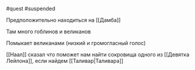 #quest #suspended

Предположительно находиться на [[Дамба]]

Там много гоблинов и великанов

Помыкает великанами (низкий и громогласный голос)

[[Наал]] сказал что поможет нам найти сокровища одного из [[Девятка Лейлона]], если найдем [[Таливар|Таливара]]
